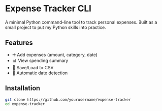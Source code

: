 # Expense Tracker CLI

A minimal Python command-line tool to track personal expenses.
Built as a small project to put my Python skills into practice.
## Features
- ➕ Add expenses (amount, category, date)
- 📊 View spending summary
- 📂 Save/Load to CSV
- 📅 Automatic date detection

## Installation
```bash
git clone https://github.com/yourusername/expense-tracker
cd expense-tracker

